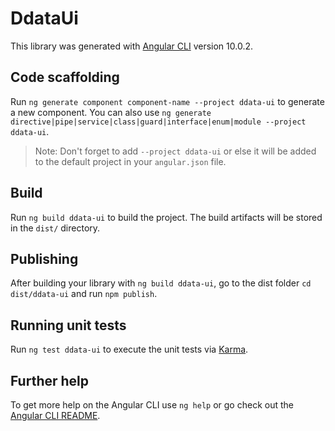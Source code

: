 # DdataUi

This library was generated with [Angular CLI](https://github.com/angular/angular-cli) version 10.0.2.

## Code scaffolding

Run `ng generate component component-name --project ddata-ui` to generate a new component. You can also use `ng generate directive|pipe|service|class|guard|interface|enum|module --project ddata-ui`.
> Note: Don't forget to add `--project ddata-ui` or else it will be added to the default project in your `angular.json` file. 

## Build

Run `ng build ddata-ui` to build the project. The build artifacts will be stored in the `dist/` directory.

## Publishing

After building your library with `ng build ddata-ui`, go to the dist folder `cd dist/ddata-ui` and run `npm publish`.

## Running unit tests

Run `ng test ddata-ui` to execute the unit tests via [Karma](https://karma-runner.github.io).

## Further help

To get more help on the Angular CLI use `ng help` or go check out the [Angular CLI README](https://github.com/angular/angular-cli/blob/master/README.md).
